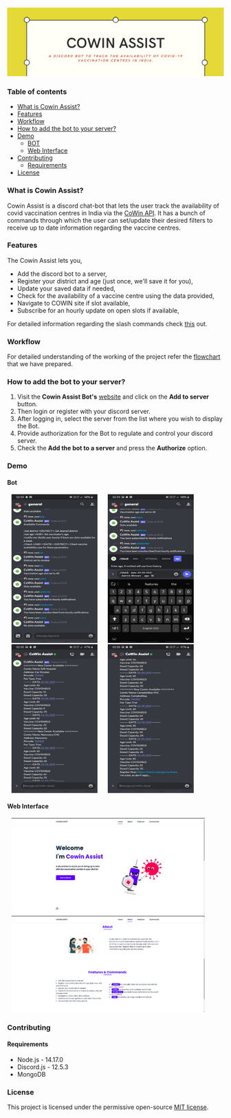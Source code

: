 ![Cowin Assist](src/images/header.png)

### Table of contents

<!--ts-->

-   [What is Cowin Assist?](#what-is-cowin-assist)
-   [Features](#features)
-   [Workflow](#workflow)
-   [How to add the bot to your server?](#how-to-add-the-bot-to-your-server)
-   [Demo](#demo)
    -   [BOT](#bot)
    -   [Web Interface](#web-interface)
-   [Contributing](#contributing)
    -   [Requirements](#requirements)
-   [License](#license)
<!--te-->

### What is Cowin Assist?

Cowin Assist is a discord chat-bot that lets the user track the availability of covid vaccination centres in India via the [CoWin API](https://apisetu.gov.in/public/api/cowin#/). It has a bunch of commands through which the user can set/update their desired filters to receive up to date information regarding the vaccine centres.

### Features

The Cowin Assist lets you,

-   Add the discord bot to a server,
-   Register your district and age (just once, we'll save it for you),
-   Update your saved data if needed,
-   Check for the availability of a vaccine centre using the data provided,
-   Navigate to COWIN site if slot available,
-   Subscribe for an hourly update on open slots if available,

For detailed information regarding the slash commands check [this](src/commands/README.md) out.

### Workflow

For detailed understanding of the working of the project refer the [flowchart](src/commands/README.md) that we have prepared.

### How to add the bot to your server?

1. Visit the **Cowin Assist Bot's** [website](https://cowin-discord-bot-1.uknowwhoim.repl.co/) and click on the **Add to server** button.
2. Then login or register with your discord server.
3. After logging in, select the server from the list where you wish to display the Bot.
4. Provide authorization for the Bot to regulate and control your discord server.
5. Check the **Add the bot to a server** and press the **Authorize** option.

### Demo

#### Bot

<div float="left">
    <img src="src/images/1.jpg"  width="200" height="345"  hspace="10">
    <img src="src/images/4.jpg" width="200" height="345" hspace="10">
    <img src="src/images/2.jpg" width="200" height="345"  hspace="10">
    <img src="src/images/3.jpg" width="200" height="345"  hspace="10">
</div>

#### Web Interface

<div float="left">
    <img src="src/images/web1.png" width="450" hspace="10">
    <img src="src/images/web2.png" width="450" hspace="10">
</div>

### Contributing

#### Requirements

-   Node.js - 14.17.0
-   Discord.js - 12.5.3
-   MongoDB

### License

This project is licensed under the permissive open-source [MIT license](LICENSE).
